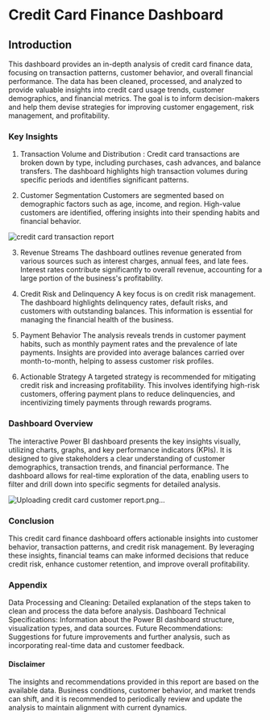 # Credit Card Finance Dashboard
## Introduction
This dashboard provides an in-depth analysis of credit card finance data, focusing on transaction patterns, customer behavior, and overall financial performance. The data has been cleaned, processed, and analyzed to provide valuable insights into credit card usage trends, customer demographics, and financial metrics. The goal is to inform decision-makers and help them devise strategies for improving customer engagement, risk management, and profitability.

### Key Insights
1. Transaction Volume and Distribution : Credit card transactions are broken down by type, including purchases, cash advances, and balance transfers. The dashboard highlights high transaction volumes during specific periods and identifies significant patterns.

2. Customer Segmentation Customers are segmented based on demographic factors such as age, income, and region. High-value customers are identified, offering insights into their spending habits and financial behavior.

![credit card transaction report](https://github.com/user-attachments/assets/f1aac15f-a5d8-4998-92d5-76b72e7ee3d2)

3. Revenue Streams The dashboard outlines revenue generated from various sources such as interest charges, annual fees, and late fees. Interest rates contribute significantly to overall revenue, accounting for a large portion of the business's profitability.

4. Credit Risk and Delinquency A key focus is on credit risk management. The dashboard highlights delinquency rates, default risks, and customers with outstanding balances. This information is essential for managing the financial health of the business.

5. Payment Behavior The analysis reveals trends in customer payment habits, such as monthly payment rates and the prevalence of late payments. Insights are provided into average balances carried over month-to-month, helping to assess customer risk profiles.

6. Actionable Strategy A targeted strategy is recommended for mitigating credit risk and increasing profitability. This involves identifying high-risk customers, offering payment plans to reduce delinquencies, and incentivizing timely payments through rewards programs.

### Dashboard Overview
The interactive Power BI dashboard presents the key insights visually, utilizing charts, graphs, and key performance indicators (KPIs). It is designed to give stakeholders a clear understanding of customer demographics, transaction trends, and financial performance. The dashboard allows for real-time exploration of the data, enabling users to filter and drill down into specific segments for detailed analysis.

![Uploading credit card customer report.png…]()

### Conclusion
This credit card finance dashboard offers actionable insights into customer behavior, transaction patterns, and credit risk management. By leveraging these insights, financial teams can make informed decisions that reduce credit risk, enhance customer retention, and improve overall profitability.

### Appendix
Data Processing and Cleaning: Detailed explanation of the steps taken to clean and process the data before analysis.
Dashboard Technical Specifications: Information about the Power BI dashboard structure, visualization types, and data sources.
Future Recommendations: Suggestions for future improvements and further analysis, such as incorporating real-time data and customer feedback.
#### Disclaimer
The insights and recommendations provided in this report are based on the available data. Business conditions, customer behavior, and market trends can shift, and it is recommended to periodically review and update the analysis to maintain alignment with current dynamics.
